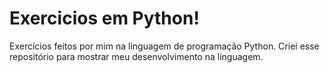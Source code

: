 # Exercicios em Python!
 Exercícios feitos por mim na linguagem de programação Python.
 Criei esse repositório para mostrar meu desenvolvimento na linguagem.
